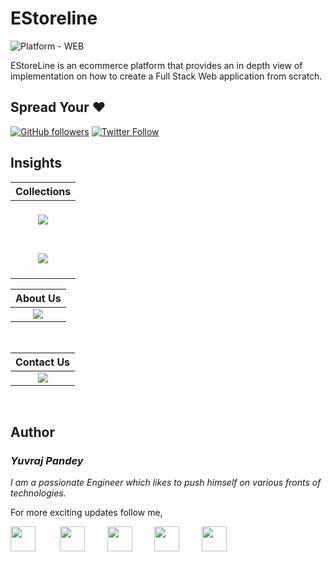 # EStoreline
![Platform - WEB](https://img.shields.io/badge/platform-Web-green.svg) 

EStoreLine is an ecommerce platform that provides an in depth view of implementation on how to create a Full Stack Web application from scratch.

## Spread Your ❤️
[![GitHub followers](https://img.shields.io/github/followers/yuvraj24.svg?style=social&label=Follow)](https://github.com/yuvraj24)  [![Twitter Follow](https://img.shields.io/twitter/follow/yuvrajpy24.svg?style=social)](https://twitter.com/yuvrajpy)
<br>

## Insights

|   Collections   |
|:-----------------:|
| <br> <img src="https://github.com/yuvraj24/EStoreline/blob/master/assets/img1.png" /> <br> <br> |
| <br> <img src="https://github.com/yuvraj24/EStoreline/blob/master/assets/img2.png" /> <br> <br> |
 
|   About Us   |
|:-------------:|
| <img src="https://github.com/yuvraj24/EStoreline/blob/master/assets/img3.png" /> |
<br> 

|   Contact Us   |
|:-------------:|
|  <img src="https://github.com/yuvraj24/EStoreline/blob/master/assets/img4.png" />  |
<br> 

## Author

### *Yuvraj Pandey*
*I am a passionate Engineer which likes to push himself on various fronts of technologies.*  

For more exciting updates follow me,

<a href="https://twitter.com/yuvrajpy" target="_blank"><img src="https://github.com/yuvraj24/LiveSmashBar/blob/master/images/twitter.png" width="40" height="40"></a> &nbsp;&nbsp;&nbsp;&nbsp;&nbsp;&nbsp;&nbsp;&nbsp;&nbsp;<a href="https://www.linkedin.com/in/yuvrajpy" target="_blank"><img src="https://github.com/yuvraj24/LiveSmashBar/blob/master/images/linkedin.png" width="40" height="40"></a>&nbsp;&nbsp;&nbsp;&nbsp;&nbsp;&nbsp;&nbsp;&nbsp;&nbsp;<a href="https://github.com/yuvraj24" target="_blank"><img src="https://github.com/yuvraj24/LiveSmashBar/blob/master/images/github.png" height="40"></a>&nbsp;&nbsp;&nbsp;&nbsp;&nbsp;&nbsp;&nbsp;&nbsp;&nbsp;<a href="https://yuvrajpy.medium.com/" target="_blank"><img src="https://github.com/yuvraj24/LiveSmashBar/blob/master/images/medium.png" width="40" height="40"></a>&nbsp;&nbsp;&nbsp;&nbsp;&nbsp;&nbsp;&nbsp;&nbsp;&nbsp;<a href="https://play.google.com/store/apps/developer?id=Yuvraj+Pandey"><img src="https://github.com/yuvraj24/LiveSmashBar/blob/master/images/playstore.png" width="40" height="40"></a>
